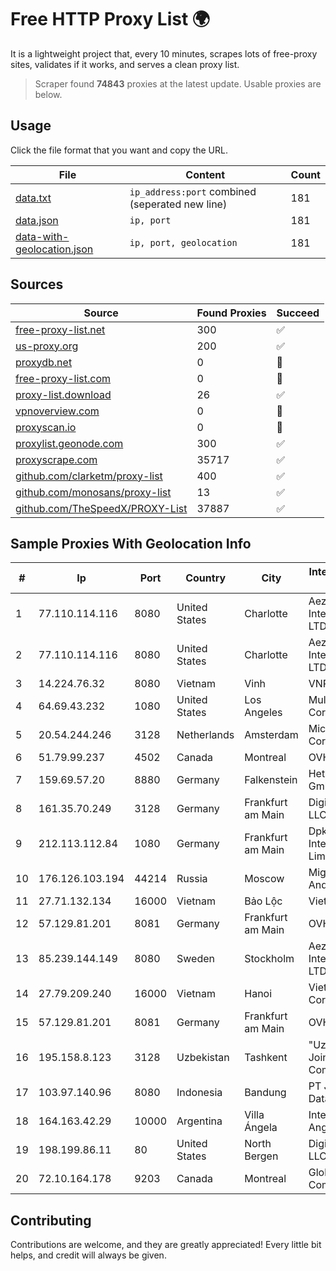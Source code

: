 
# Free HTTP Proxy List 🌍

It is a lightweight project that, every 10 minutes, scrapes lots of free-proxy sites, validates if it works, and serves a clean proxy list.


> Scraper found **74843** proxies at the latest update. Usable proxies are below.

## Usage

Click the file format that you want and copy the URL.


|File|Content|Count|
|----|-------|-----|
|[data.txt](https://raw.githubusercontent.com/themiralay/Proxy-List-World/master/data.txt)|`ip_address:port` combined (seperated new line)|181|
|[data.json](https://raw.githubusercontent.com/themiralay/Proxy-List-World/master/data.json)|`ip, port`|181|
|[data-with-geolocation.json](https://raw.githubusercontent.com/themiralay/Proxy-List-World/master/data-with-geolocation.json)|`ip, port, geolocation`|181|

## Sources

|Source|Found Proxies|Succeed|
|------|-------------|-------|
|[free-proxy-list.net](https://free-proxy-list.net)|300|✅|
|[us-proxy.org](https://www.us-proxy.org)|200|✅|
|[proxydb.net](http://proxydb.net)|0|🚫|
|[free-proxy-list.com](https://free-proxy-list.com/?page=&port=&type%5B%5D=http&type%5B%5D=https&up_time=0&search=Search)|0|🚫|
|[proxy-list.download](https://www.proxy-list.download/HTTP)|26|✅|
|[vpnoverview.com](https://vpnoverview.com/privacy/anonymous-browsing/free-proxy-servers)|0|🚫|
|[proxyscan.io](https://www.proxyscan.io)|0|🚫|
|[proxylist.geonode.com](https://proxylist.geonode.com/api/proxy-list?limit=300&page=1&sort_by=lastChecked&sort_type=desc&protocols=http,https)|300|✅|
|[proxyscrape.com](https://api.proxyscrape.com/v2/?request=displayproxies&protocol=http&timeout=10000&country=all&ssl=all&anonymity=all)|35717|✅|
|[github.com/clarketm/proxy-list](https://raw.githubusercontent.com/clarketm/proxy-list/master/proxy-list-raw.txt)|400|✅|
|[github.com/monosans/proxy-list](https://raw.githubusercontent.com/monosans/proxy-list/main/proxies/http.txt)|13|✅|
|[github.com/TheSpeedX/PROXY-List](https://raw.githubusercontent.com/TheSpeedX/PROXY-List/master/http.txt)|37887|✅|


## Sample Proxies With Geolocation Info

|#|Ip|Port|Country|City|Internet Service Provider|
|-|--|----|-------|----|-------------------------|
|1|77.110.114.116|8080|United States|Charlotte|Aeza International LTD|
|2|77.110.114.116|8080|United States|Charlotte|Aeza International LTD|
|3|14.224.76.32|8080|Vietnam|Vinh|VNPT|
|4|64.69.43.232|1080|United States|Los Angeles|Multacom Corporation|
|5|20.54.244.246|3128|Netherlands|Amsterdam|Microsoft Corporation|
|6|51.79.99.237|4502|Canada|Montreal|OVH SAS|
|7|159.69.57.20|8880|Germany|Falkenstein|Hetzner Online GmbH|
|8|161.35.70.249|3128|Germany|Frankfurt am Main|DigitalOcean, LLC|
|9|212.113.112.84|1080|Germany|Frankfurt am Main|DpkgSoft International Limited|
|10|176.126.103.194|44214|Russia|Moscow|Miglovets Egor Andreevich|
|11|27.71.132.134|16000|Vietnam|Bảo Lộc|Viettel Group|
|12|57.129.81.201|8081|Germany|Frankfurt am Main|OVH SAS|
|13|85.239.144.149|8080|Sweden|Stockholm|Aeza International LTD|
|14|27.79.209.240|16000|Vietnam|Hanoi|Viettel Corporation|
|15|57.129.81.201|8081|Germany|Frankfurt am Main|OVH SAS|
|16|195.158.8.123|3128|Uzbekistan|Tashkent|"Uzbektelekom" Joint Stock Company|
|17|103.97.140.96|8080|Indonesia|Bandung|PT Jembatan Data Pangrango|
|18|164.163.42.29|10000|Argentina|Villa Ángela|Interret Villa Angela SRL|
|19|198.199.86.11|80|United States|North Bergen|DigitalOcean, LLC|
|20|72.10.164.178|9203|Canada|Montreal|GloboTech Communications|



## Contributing

Contributions are welcome, and they are greatly appreciated! Every
little bit helps, and credit will always be given.


